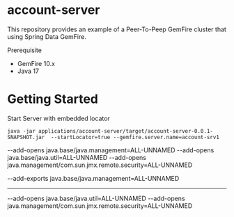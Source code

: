 # account-server


This repository provides an example of a Peer-To-Peep GemFire cluster 
that using Spring Data GemFire.


Prerequisite

- GemFire 10.x
- Java 17



# Getting Started

Start Server with embedded locator


```shell
java -jar applications/account-server/target/account-server-0.0.1-SNAPSHOT.jar  --startLocator=true --gemfire.server.name=account-srv1 
```





--add-opens java.base/java.management=ALL-UNNAMED --add-opens java.base/java.util=ALL-UNNAMED --add-opens java.management/com.sun.jmx.remote.security=ALL-UNNAMED

--add-exports java.base/java.management=ALL-UNNAMED

---------------


--add-opens java.base/java.util=ALL-UNNAMED --add-opens java.management/com.sun.jmx.remote.security=ALL-UNNAMED